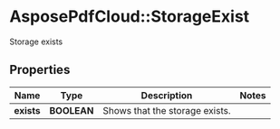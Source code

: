 ﻿# AsposePdfCloud::StorageExist
Storage exists

## Properties
Name | Type | Description | Notes
------------ | ------------- | ------------- | -------------
**exists** | **BOOLEAN** | Shows that the storage exists.              | 


